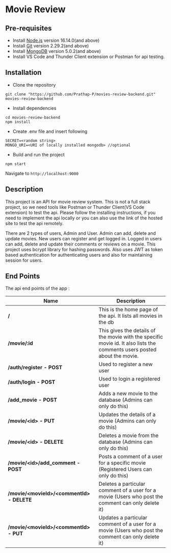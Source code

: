 # Movie Review

## Pre-requisites

- Install [Node.js](https://nodejs.org/en/) version 16.14.0(and above)
- Install [Git](https://nodejs.org/en/) version 2.29.2(and above)
- Install [MongoDB](https://docs.mongodb.com/manual/tutorial/install-mongodb-on-windows/) version 5.0.2(and above)
- Install VS Code and Thunder Client extension or Postman for api testing.


## Installation

- Clone the repository
```
git clone "https://github.com/Prathap-P/movies-review-backend.git" movies-review-backend
```
- Install dependencies
```
cd movies-review-backend
npm install
```
- Create .env file and insert following
```
SECRET=<random string>
MONGO_URI=<URI of locally installed mongodb> //optional
```
- Build and run the project
```
npm start
```
  Navigate to `http://localhost:9000`

## Description

This project is an API for movie review system. This is not a full stack project, so we need tools like Postman or Thunder Client(VS Code extension) to test the api. Please follow the installing instructions, if you need to implement the api locally or you can also use the link of the hosted site to test the api remotely.

There are 2 types of users, Admin and User. Admin can add, delete and update movies. New users can register and get logged in. Logged in users can add, delete and update their comments or reviews on a movie. This project uses bcrypt library for hashing passwords. Also uses JWT as token based authentication for authenticating users and also for maintaining session for users.

## End Points

The api end points of the app :

| Name | Description |
| ------------------------ | --------------------------------------------------------------------------------------------- |
| **/**                  | This is the home page of the api. It lists all movies in the db |
| **/movie/:id**         | This gives the details of the movie with the specific movie id. It also lists the comments users posted about the movie. |
| **/auth/register - POST**      | Used to register a new user |
| **/auth/login - POST**        | Used to login a registered user |
| **/add_movie - POST**      | Adds a new movie to the database (Admins can only do this) |
| **/movie/&lt;id> - PUT**      | Updates the details of a movie (Admins can only do this) |
| **/movie/&lt;id> - DELETE**   | Deletes a movie from the database (Admins can only do this) |
| **/movie/&lt;id>/add_comment - POST**      | Posts a comment of a user for a specific movie (Registered Users can only do this) |
| **/movie/&lt;movieId>/&lt;commentId> - DELETE**    | Deletes a particular comment of a user for a movie (Users who post the comment can only delete it) |
| **/movie/&lt;movieId>/&lt;commentId> - PUT**    | Updates a particular comment of a user for a movie (Users who post the comment can only delete it) |
